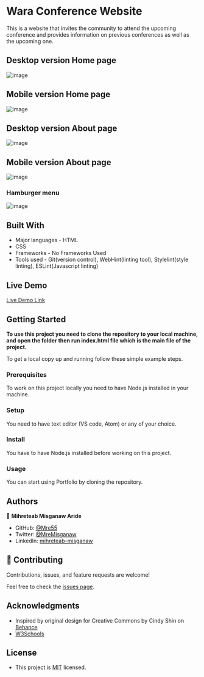 # Wara Conference Website

This is a website that invites the community to attend the upcoming conference and provides information on previous conferences as well as the upcoming one.

## Desktop version Home page

![image](https://user-images.githubusercontent.com/34578631/142381521-9e640eda-5b63-4254-bfd4-5ea38a9cad8e.png)

## Mobile version Home page

![image](https://user-images.githubusercontent.com/34578631/142383147-de9575c7-b541-420d-a419-b739989dc59f.png)

## Desktop version About page

![image](https://user-images.githubusercontent.com/34578631/142383428-2f98c879-d4ee-4da6-8b2c-745a8e1567c9.png)

## Mobile version About page

![image](https://user-images.githubusercontent.com/34578631/142383491-d3a2c840-73fd-449e-ac41-a42b85b70880.png)

### Hamburger menu

![image](https://user-images.githubusercontent.com/34578631/142383530-64db26fb-e705-463e-8282-177d0f507b08.png)

## Built With

- Major languages - HTML
- CSS
- Frameworks - No Frameworks Used
- Tools used - Git(version control), WebHint(linting tool), Stylelint(style linting), ESLint(Javascript linting)

## Live Demo

[Live Demo Link](https://mre55.github.io/Wara-Conference/index.html)

## Getting Started

**To use this project you need to clone the repository to your local machine, and open the folder then run index.html file which is the main file of the project.**

To get a local copy up and running follow these simple example steps.

### Prerequisites

To work on this project locally you need to have Node.js installed in your machine.

### Setup

You need to have text editor (VS code, Atom) or any of your choice.

### Install

You have to have Node.js installed before working on this project.

### Usage

You can start using Portfolio by cloning the repository.



## Authors

👤 **Mihreteab Misganaw Aride**

- GitHub: [@Mre55](https://github.com/Mre55)
- Twitter: [@MreMisganaw](https://twitter.com/MreMisganaw)
- LinkedIn: [mihreteab-misganaw](https://www.linkedin.com/in/mihreteab-misganaw-86249812b/)

## 🤝 Contributing

Contributions, issues, and feature requests are welcome!

Feel free to check the [issues page](../../issues/).

## Acknowledgments

- Inspired by original design for Creative Commons by Cindy Shin on [Behance](https://www.behance.net/gallery/29845175/CC-Global-Summit-2015)
- [W3Schools](https://www.w3schools.com/)

## License

- This project is [MIT](https://github.com/Mre55/Wara-Conference/blob/mobile-version/LICENSE) licensed.
